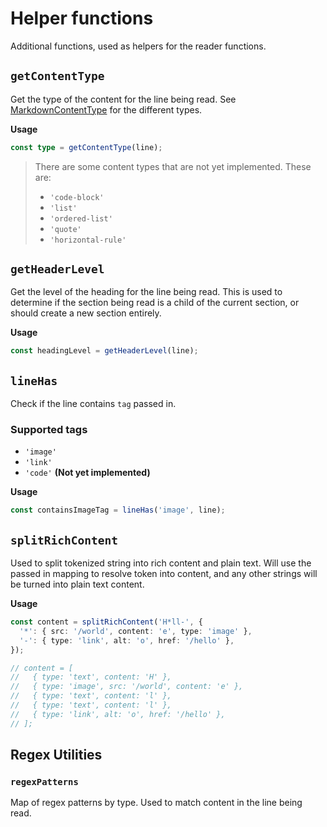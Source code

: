 # Helper functions

Additional functions, used as helpers for the reader functions.

## `getContentType`

Get the type of the content for the line being read. See [MarkdownContentType](../models/markdown-content-type.ts) for the different types.

**Usage**

```typescript
const type = getContentType(line);
```

> There are some content types that are not yet implemented. These are:
>
> - `'code-block'`
> - `'list'`
> - `'ordered-list'`
> - `'quote'`
> - `'horizontal-rule'`

## `getHeaderLevel`

Get the level of the heading for the line being read. This is used to determine if the section being read is a child of the current section, or should create a new section entirely.

**Usage**

```typescript
const headingLevel = getHeaderLevel(line);
```

## `lineHas`

Check if the line contains `tag` passed in.

### Supported tags

- `'image'`
- `'link'`
- `'code'` **(Not yet implemented)**

**Usage**

```typescript
const containsImageTag = lineHas('image', line);
```

## `splitRichContent`

Used to split tokenized string into rich content and plain text. Will use the passed in mapping to resolve token into content, and any other strings will be turned into plain text content.

**Usage**

```typescript
const content = splitRichContent('H*ll-', {
  '*': { src: '/world', content: 'e', type: 'image' },
  '-': { type: 'link', alt: 'o', href: '/hello' },
});

// content = [
//   { type: 'text', content: 'H' },
//   { type: 'image', src: '/world', content: 'e' },
//   { type: 'text', content: 'l' },
//   { type: 'text', content: 'l' },
//   { type: 'link', alt: 'o', href: '/hello' },
// ];
```

## Regex Utilities

### `regexPatterns`

Map of regex patterns by type. Used to match content in the line being read.
